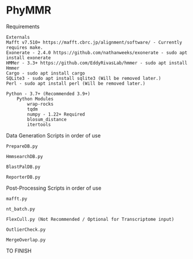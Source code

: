 # PhyMMR

Requirements
	
	Externals
	Mafft v7.510+ https://mafft.cbrc.jp/alignment/software/ - Currently requires make.
	Exonerate - 2.4.0 https://github.com/nathanweeks/exonerate - sudo apt install exonerate
	HMMer - 3.3+ https://github.com/EddyRivasLab/hmmer - sudo apt install Hmmer
	Cargo - sudo apt install cargo
	SQLite3 - sudo apt install sqlite3 (Will be removed later.)
	Perl - sudo apt install perl (Will be removed later.)
	
	Python - 3.7+ (Recommended 3.9+)
		Python Modules
			wrap-rocks
			tqdm
			numpy - 1.22+ Required
			blosum_distance
			itertools
			
Data Generation Scripts in order of use

	PrepareDB.py

	HmmsearchDB.py

	BlastPalDB.py

	ReporterDB.py


Post-Processing Scripts in order of use

	mafft.py

	nt_batch.py

	FlexCull.py (Not Recommended / Optional for Transcriptome input)

	OutlierCheck.py
	
	MergeOverlap.py

TO FINISH
